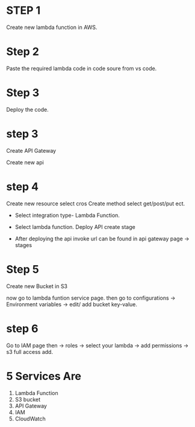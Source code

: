 # STEP 1

Create new lambda function in AWS.

# Step 2 

Paste the required lambda code in code soure from vs code.

# Step 3

Deploy the code. 

# step 3

 Create API Gateway

 Create new api 

 # step 4
 Create new resource
 select cros
 Create method 
 select get/post/put ect.
 * Select integration type- Lambda Function.
 * Select lambda function. 
 Deploy API
 create stage

 * After deploying the api invoke url can be found in api gateway page -> stages 

# Step 5
Create new Bucket in S3 

now go to lambda funtion service page.
then go to configurations -> Environment variables -> edit/ add bucket key-value.

# step 6 
Go to IAM page then -> roles -> select your lambda -> add permissions -> s3 full access add.

# 5 Services Are
1. Lambda Function
2. S3 bucket
3. API Gateway
4. IAM
5. CloudWatch